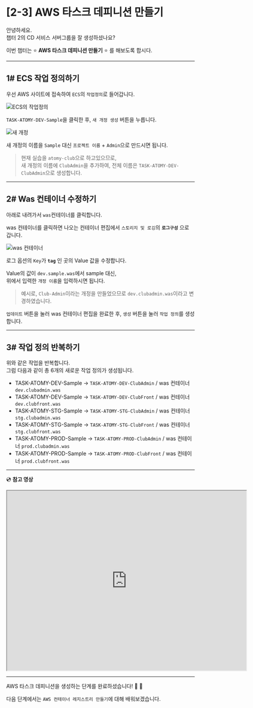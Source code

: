 # [2-3]  AWS 타스크 데피니션 만들기

안녕하세요.       
챕터 2의 CD 서비스 서버그룹을 잘 생성하셨나요?

이번 챕터는 :star: **AWS 타스크 데피니션 만들기** :star: 를 해보도록 합시다.

---

## 1# ECS 작업 정의하기

우선 AWS 사이트에 접속하여 `ECS`의 `작업정의`로 들어갑니다.

![ECS의 작업정의](https://user-images.githubusercontent.com/54167990/65402450-5c880200-de09-11e9-9899-f47b044b5052.png)

`TASK-ATOMY-DEV-Sample`을 클릭한 후, `새 개정 생성` 버튼을 누릅니다.

![새 개정](https://user-images.githubusercontent.com/54167990/65402542-05366180-de0a-11e9-80d1-20f509766467.PNG)

새 개정의 이름을 `Sample` 대신 `프로젝트 이름` + `Admin`으로 만드시면 됩니다.      

> 현재 실습을 `atomy-club`으로 하고있으므로,  
> 새 개정의 이름에 `ClubAdmin`을 추가하여, 전체 이름은 `TASK-ATOMY-DEV-ClubAdmin`으로 생성합니다.

---

## 2# Was 컨테이너 수정하기

아래로 내려가서 `was`컨테이너를 클릭합니다.

was 컨테이너를 클릭하면 나오는 컨테이너 편집에서 `스토리지 및 로깅`의 **`로그구성`** 으로 갑니다. 

![was 컨테이너](https://user-images.githubusercontent.com/54167990/65403042-2187cd80-de0d-11e9-8b34-5e3552cb44b6.PNG)

로그 옵션의 `Key`가 **`tag`** 인 곳의 Value 값을 수정합니다.     

Value의 값이 `dev.sample.was`에서 sample 대신,       
위에서 입력한 `개정 이름`을 입력하시면 됩니다.

> 예시로, `Club-Admin`이라는 개정을 만들었으므로 `dev.clubadmin.was`이라고 변경하였습니다.


`업데이트` 버튼을 눌러 was 컨테이너 편집을 완료한 후, `생성` 버튼을 눌러 `작업 정의`를 생성합니다.

---

## 3# 작업 정의 반복하기

위와 같은 작업을 반복합니다.   
그럼 다음과 같이 총 6개의 새로운 작업 정의가 생성됩니다.

- TASK-ATOMY-DEV-Sample -> `TASK-ATOMY-DEV-ClubAdmin` / was 컨테이너 `dev.clubadmin.was` 
- TASK-ATOMY-DEV-Sample -> `TASK-ATOMY-DEV-ClubFront` / was 컨테이너 `dev.clubfront.was` 
- TASK-ATOMY-STG-Sample -> `TASK-ATOMY-STG-ClubAdmin` / was 컨테이너 `stg.clubadmin.was`
- TASK-ATOMY-STG-Sample -> `TASK-ATOMY-STG-ClubFront` / was 컨테이너 `stg.clubfront.was`
- TASK-ATOMY-PROD-Sample -> `TASK-ATOMY-PROD-ClubAdmin` / was 컨테이너 `prod.clubadmin.was` 
- TASK-ATOMY-PROD-Sample -> `TASK-ATOMY-PROD-ClubFront` / was 컨테이너 `prod.clubfront.was`

---

:cd: **참고 영상** 

<iframe src="https://drive.google.com/file/d/1FytF1UmBwXh2bYc7U0cjJnv_2Kh9Xis0/preview" width="640" height="480"></iframe>

---

AWS 타스크 데피니션을 생성하는 단계를 완료하셨습니다! :clap: :clap:

다음 단계에서는 `AWS 컨테이너 레지스트리 만들기`에 대해 배워보겠습니다.
